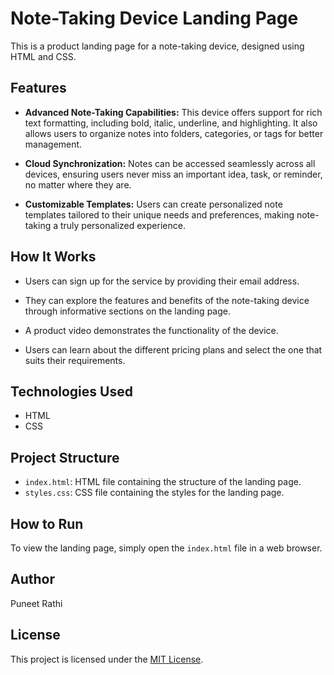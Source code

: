 # Note-Taking Device Landing Page

This is a product landing page for a note-taking device, designed using HTML and CSS.

## Features

- **Advanced Note-Taking Capabilities:** This device offers support for rich text formatting, including bold, italic, underline, and highlighting. It also allows users to organize notes into folders, categories, or tags for better management.

- **Cloud Synchronization:** Notes can be accessed seamlessly across all devices, ensuring users never miss an important idea, task, or reminder, no matter where they are.

- **Customizable Templates:** Users can create personalized note templates tailored to their unique needs and preferences, making note-taking a truly personalized experience.

## How It Works

- Users can sign up for the service by providing their email address.

- They can explore the features and benefits of the note-taking device through informative sections on the landing page.

- A product video demonstrates the functionality of the device.

- Users can learn about the different pricing plans and select the one that suits their requirements.

## Technologies Used

- HTML
- CSS

## Project Structure

- `index.html`: HTML file containing the structure of the landing page.
- `styles.css`: CSS file containing the styles for the landing page.

## How to Run

To view the landing page, simply open the `index.html` file in a web browser.

## Author

Puneet Rathi

## License

This project is licensed under the [MIT License](LICENSE).
